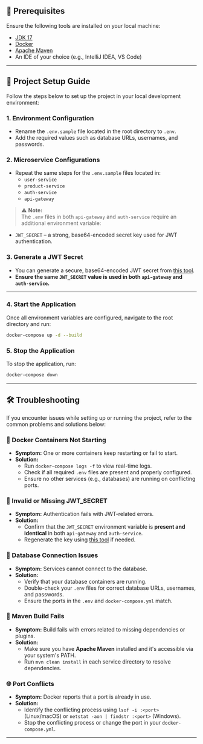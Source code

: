 ## 🔧 Prerequisites

Ensure the following tools are installed on your local machine:

- [JDK 17](https://www.oracle.com/java/technologies/javase/jdk17-archive-downloads.html)  
- [Docker](https://docs.docker.com/desktop/setup/install/windows-install/)  
- [Apache Maven](https://maven.apache.org/download.cgi)  
- An IDE of your choice (e.g., IntelliJ IDEA, VS Code)

---

## 🚀 Project Setup Guide

Follow the steps below to set up the project in your local development environment:

### 1. Environment Configuration

- Rename the `.env.sample` file located in the root directory to `.env`.
- Add the required values such as database URLs, usernames, and passwords.

### 2. Microservice Configurations

- Repeat the same steps for the `.env.sample` files located in:
  - `user-service`
  - `product-service`
  - `auth-service`
  - `api-gateway`

> ⚠️ **Note:**  
The `.env` files in both `api-gateway` and `auth-service` require an additional environment variable:

- `JWT_SECRET` – a strong, base64-encoded secret key used for JWT authentication.

### 3. Generate a JWT Secret

- You can generate a secure, base64-encoded JWT secret from [this tool](https://generate.plus/en/base64).
- **Ensure the same `JWT_SECRET` value is used in both `api-gateway` and `auth-service`.**

---

### 4. Start the Application

Once all environment variables are configured, navigate to the root directory and run:

```bash
docker-compose up -d --build
```
### 5. Stop the Application

To stop the application, run:

```bash
docker-compose down
```

---

## 🛠️ Troubleshooting

If you encounter issues while setting up or running the project, refer to the common problems and solutions below:

### 🔄 Docker Containers Not Starting

- **Symptom:** One or more containers keep restarting or fail to start.
- **Solution:**
  - Run `docker-compose logs -f` to view real-time logs.
  - Check if all required `.env` files are present and properly configured.
  - Ensure no other services (e.g., databases) are running on conflicting ports.

### 🔐 Invalid or Missing JWT_SECRET

- **Symptom:** Authentication fails with JWT-related errors.
- **Solution:**
  - Confirm that the `JWT_SECRET` environment variable is **present and identical** in both `api-gateway` and `auth-service`.
  - Regenerate the key using [this tool](https://generate.plus/en/base64) if needed.

### 🧱 Database Connection Issues

- **Symptom:** Services cannot connect to the database.
- **Solution:**
  - Verify that your database containers are running.
  - Double-check your `.env` files for correct database URLs, usernames, and passwords.
  - Ensure the ports in the `.env` and `docker-compose.yml` match.

### 🐘 Maven Build Fails

- **Symptom:** Build fails with errors related to missing dependencies or plugins.
- **Solution:**
  - Make sure you have **Apache Maven** installed and it's accessible via your system's PATH.
  - Run `mvn clean install` in each service directory to resolve dependencies.

### 🌐 Port Conflicts

- **Symptom:** Docker reports that a port is already in use.
- **Solution:**
  - Identify the conflicting process using `lsof -i :<port>` (Linux/macOS) or `netstat -aon | findstr :<port>` (Windows).
  - Stop the conflicting process or change the port in your `docker-compose.yml`.

---
